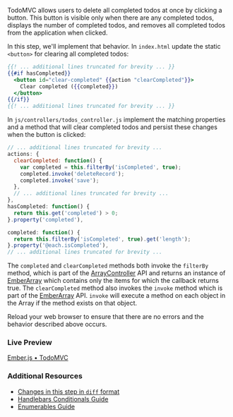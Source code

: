 TodoMVC allows users to delete all completed todos at once by clicking a button. This button is visible only when there are any completed todos, displays the number of completed todos, and removes all completed todos from the application when clicked.

In this step, we'll implement that behavior. In `index.html` update the static `<button>` for clearing all completed todos:

```handlebars
{{! ... additional lines truncated for brevity ... }}
{{#if hasCompleted}}
  <button id="clear-completed" {{action "clearCompleted"}}>
    Clear completed ({{completed}})
  </button>
{{/if}}
{{! ... additional lines truncated for brevity ... }}
```

In `js/controllers/todos_controller.js` implement the matching properties and a method that will clear completed todos and persist these changes when the button is clicked:

```javascript
// ... additional lines truncated for brevity ...
actions: {
  clearCompleted: function() {
    var completed = this.filterBy('isCompleted', true);
    completed.invoke('deleteRecord');
    completed.invoke('save');
  },
  // ... additional lines truncated for brevity ...
},
hasCompleted: function() {
  return this.get('completed') > 0;
}.property('completed'),

completed: function() {
  return this.filterBy('isCompleted', true).get('length');
}.property('@each.isCompleted'),
// ... additional lines truncated for brevity ...
```

The `completed` and `clearCompleted` methods both invoke the `filterBy` method, which is part of the [ArrayController](http://emberjs.com/api/classes/Ember.ArrayController.html#method_filterProperty) API and returns an instance of [EmberArray](http://emberjs.com/api/classes/Ember.Array.html) which contains only the items for which the callback returns true.  The `clearCompleted` method also invokes the `invoke` method which is part of the [EmberArray](http://emberjs.com/api/classes/Ember.Array.html#method_invoke) API.  `invoke` will execute a method on each object in the Array if the method exists on that object.

Reload your web browser to ensure that there are no errors and the behavior described above occurs.

### Live Preview
<a class="jsbin-embed" href="http://jsbin.com/yoxije/1/embed?output">Ember.js • TodoMVC</a><script src="http://static.jsbin.com/js/embed.js"></script>

### Additional Resources

  * [Changes in this step in `diff` format](https://github.com/emberjs/quickstart-code-sample/commit/1da450a8d693f083873a086d0d21e031ee3c129e)
  * [Handlebars Conditionals Guide](../../templates/conditionals/)
  * [Enumerables Guide](../../enumerables/)
